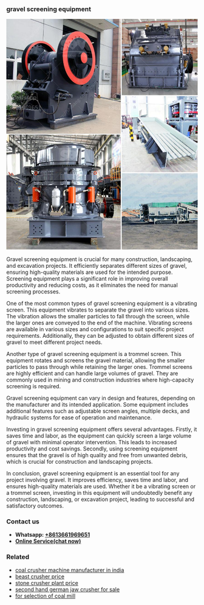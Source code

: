 <h3>gravel screening equipment</h3><img src='1708497605.jpg' alt=''><p>Gravel screening equipment is crucial for many construction, landscaping, and excavation projects. It efficiently separates different sizes of gravel, ensuring high-quality materials are used for the intended purpose. Screening equipment plays a significant role in improving overall productivity and reducing costs, as it eliminates the need for manual screening processes.</p><p>One of the most common types of gravel screening equipment is a vibrating screen. This equipment vibrates to separate the gravel into various sizes. The vibration allows the smaller particles to fall through the screen, while the larger ones are conveyed to the end of the machine. Vibrating screens are available in various sizes and configurations to suit specific project requirements. Additionally, they can be adjusted to obtain different sizes of gravel to meet different project needs.</p><p>Another type of gravel screening equipment is a trommel screen. This equipment rotates and screens the gravel material, allowing the smaller particles to pass through while retaining the larger ones. Trommel screens are highly efficient and can handle large volumes of gravel. They are commonly used in mining and construction industries where high-capacity screening is required.</p><p>Gravel screening equipment can vary in design and features, depending on the manufacturer and its intended application. Some equipment includes additional features such as adjustable screen angles, multiple decks, and hydraulic systems for ease of operation and maintenance.</p><p>Investing in gravel screening equipment offers several advantages. Firstly, it saves time and labor, as the equipment can quickly screen a large volume of gravel with minimal operator intervention. This leads to increased productivity and cost savings. Secondly, using screening equipment ensures that the gravel is of high quality and free from unwanted debris, which is crucial for construction and landscaping projects.</p><p>In conclusion, gravel screening equipment is an essential tool for any project involving gravel. It improves efficiency, saves time and labor, and ensures high-quality materials are used. Whether it be a vibrating screen or a trommel screen, investing in this equipment will undoubtedly benefit any construction, landscaping, or excavation project, leading to successful and satisfactory outcomes.</p><h3>Contact us</h3><ul><li><strong>Whatsapp:&nbsp;<a href="https://wa.me/8613661969651">+8613661969651</a></strong></li><li><a href="https://swt.shibang-china.com/?git&amp;zhl&amp;gravel screening equipment"><strong>Online Service(chat now)</strong></a></li></ul><h3>Related</h3><ul><li><a href='coal crusher machine manufacturer in india.md'>coal crusher machine manufacturer in india</a></li><li><a href='beast crusher price.md'>beast crusher price</a></li><li><a href='stone crusher plant price.md'>stone crusher plant price</a></li><li><a href='second hand german jaw crusher for sale.md'>second hand german jaw crusher for sale</a></li><li><a href='for selection of coal mill.md'>for selection of coal mill</a></li></ul>